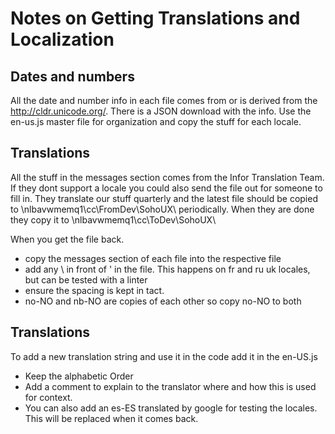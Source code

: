 # Notes on Getting Translations and Localization

## Dates and numbers

All the date and number info in each file comes from or is derived from the http://cldr.unicode.org/.
There is a JSON download with the info. Use the en-us.js master file for organization and copy the stuff for each locale.

## Translations

All the stuff in the messages section comes from the Infor Translation Team. If they dont support a locale you could also send the file out for someone to fill in.
They translate our stuff quarterly and the latest file should be copied to  \\nlbavwmemq1\cc\FromDev\SohoUX\  periodically. When they are done they copy it to \\nlbavwmemq1\cc\ToDev\SohoUX\

When you get the file back.

- copy the messages section of each file into the respective file
- add any \ in front of ' in the file. This happens on fr and ru uk locales, but can be tested with a linter
- ensure the spacing is kept in tact.
- no-NO and nb-NO are copies of each other so copy no-NO to both

## Translations

To add a new translation string and use it in the code add it in the en-US.js

- Keep the alphabetic Order
- Add a comment to explain to the translator where and how this is used for context.
- You can also add an es-ES translated by google for testing the locales. This will be replaced when it comes back.
